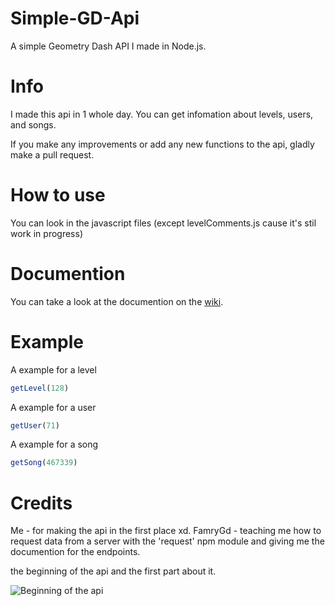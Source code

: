 # Simple-GD-Api
A simple Geometry Dash API I made in Node.js.

# Info
I made this api in 1 whole day. You can get infomation about levels, users, and songs.

If you make any improvements or add any new functions to the api, gladly make a pull request.

# How to use
You can look in the javascript files (except levelComments.js cause it's stil work in progress)

# Documention
You can take a look at the documention on the [wiki](https://github.com/willycoffee/Simple-GD-Api/wiki).

# Example
A example for a level
```javascript
getLevel(128)
```

A example for a user
```javascript
getUser(71)
```

A example for a song
```javascript
getSong(467339)
```

# Credits
Me - for making the api in the first place xd.
FamryGd - teaching me how to request data from a server with the 'request' npm module and giving me the documention for the endpoints.


the beginning of the api and the first part about it.


![Beginning of the api](https://i.imgur.com/3EMX5UO.png)
